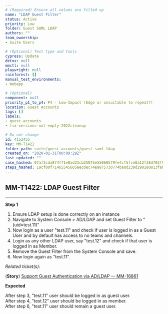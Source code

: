 ```yaml
---
# (Required) Ensure all values are filled up
name: "LDAP Guest Filter"
status: Active
priority: Low
folder: Guest SAML LDAP
authors: ""
team_ownership: 
- Suite Users

# (Optional) Test type and tools
cypress: Update
detox: null
mmctl: null
playwright: null
rainforest: []
manual_test_environments: 
- Webapp

# (Optional)
component: null
priority_p1_to_p4: P4 - Low-Impact (Edge or unsuitable to repeat?)
location: Guest Accounts
tags: []
labels: 
- guest-accounts
- fix-versions-not-empty-2022cleanup

# Do not change
id: 4152455
key: MM-T1422
folder_path: suite/guest-accounts/guest-saml-ldap
created_on: "2020-01-31T00:09:29Z"
last_updated: ""
case_hashed: 07af2cda874f71e0ad23cb25875e55060579fe4cf5fce0a12f38d703f9f82d35da4bc3d2b6eddfef1a0e907f5e9039cf
steps_hashed: 19cf80f71465545605eecdec74e9875730774ba8d239d290180813fabb240304da03707a9c903e02a534479fe7e961af
---
```


## MM-T1422: LDAP Guest Filter

---

**Step 1**

1. Ensure LDAP setup is done correctly on an instance
2. Navigate to System Console > AD/LDAP and set Guest Filter to "(uid=test.11)"
3. Now login as a user "test.11" and check if user is logged in as a Guest User and by default has access to no teams and channels.
4. Login as any other LDAP user, say "test.12" and check if that user is logged in as Member.
5. Remove the Guest Filter from the System Console and save.
6. Now login again as "test.11".

_Related ticket(s):_

(**Story**) [Support Guest Authentication via AD/LDAP — MM-16861](https://mattermost.atlassian.net/browse/MM-16861)

**Expected**

After step 3, "test.11" user should be logged in as guest user.\
After step 4, "test.12" user should be logged in as member.\
After step 6, "test.11" user should remain a guest user.
